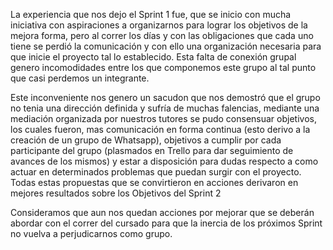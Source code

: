 La experiencia que nos dejo el Sprint 1 fue, que se inicio con mucha iniciativa con aspiraciones a organizarnos para lograr los objetivos de la mejora forma, pero al correr los días y con las obligaciones que cada uno tiene se perdió la comunicación y con ello una organización necesaria para que inicie el proyecto tal lo establecido. Esta falta de conexión grupal genero incomodidades entre los que componemos este grupo al tal punto que casi perdemos un integrante.

Este inconveniente nos genero un sacudon que nos demostró que el grupo no tenia una dirección definida y sufría de muchas falencias, mediante una mediación organizada por nuestros tutores se pudo consensuar objetivos, los cuales fueron, mas comunicación en forma continua (esto derivo a la creación de un grupo de Whatsapp), objetivos a cumplir por cada participante del grupo (plasmados en Trello para dar seguimiento de avances de los mismos) y estar a disposición para dudas respecto a como actuar en determinados problemas que puedan surgir con el proyecto.
Todas estas propuestas que se convirtieron en acciones derivaron en mejores resultados sobre los Objetivos del Sprint 2

Consideramos que aun nos quedan acciones por mejorar que se deberán abordar con el correr del cursado para que la inercia de los próximos Sprint no vuelva a perjudicarnos como grupo.